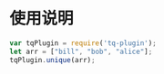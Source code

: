 # 使用说明

``` js
var tqPlugin = require('tq-plugin');
let arr = ["bill", "bob", "alice"];
tqPlugin.unique(arr);
```